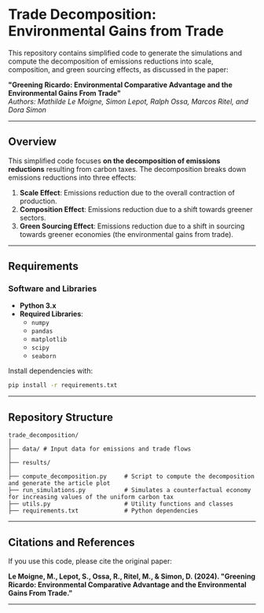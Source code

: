 # Trade Decomposition: Environmental Gains from Trade

This repository contains simplified code to generate the simulations and compute the decomposition of emissions reductions into scale, composition, and green sourcing effects, as discussed in the paper:

**"Greening Ricardo: Environmental Comparative Advantage and the Environmental Gains From Trade"**  
*Authors: Mathilde Le Moigne, Simon Lepot, Ralph Ossa, Marcos Ritel, and Dora Simon*

---

## Overview

This simplified code focuses **on the decomposition of emissions reductions** resulting from carbon taxes. The decomposition breaks down emissions reductions into three effects:

1. **Scale Effect**: Emissions reduction due to the overall contraction of production.
2. **Composition Effect**: Emissions reduction due to a shift towards greener sectors.
3. **Green Sourcing Effect**: Emissions reduction due to a shift in sourcing towards greener economies (the environmental gains from trade).

---

## Requirements

### Software and Libraries

- **Python 3.x**
- **Required Libraries**:
  - `numpy`
  - `pandas`
  - `matplotlib`
  - `scipy`
  - `seaborn`

Install dependencies with:

```bash
pip install -r requirements.txt
```
---

## Repository Structure

```plaintext
trade_decomposition/
│
├── data/ # Input data for emissions and trade flows
│
├── results/
│
├── compute_decomposition.py     # Script to compute the decomposition and generate the article plot
├── run_simulations.py           # Simulates a counterfactual economy for increasing values of the uniform carbon tax
├── utils.py                     # Utility functions and classes
├── requirements.txt             # Python dependencies
```

---

## Citations and References

If you use this code, please cite the original paper:

**Le Moigne, M., Lepot, S., Ossa, R., Ritel, M., & Simon, D. (2024). "Greening Ricardo: Environmental Comparative Advantage and the Environmental Gains From Trade."**

---
